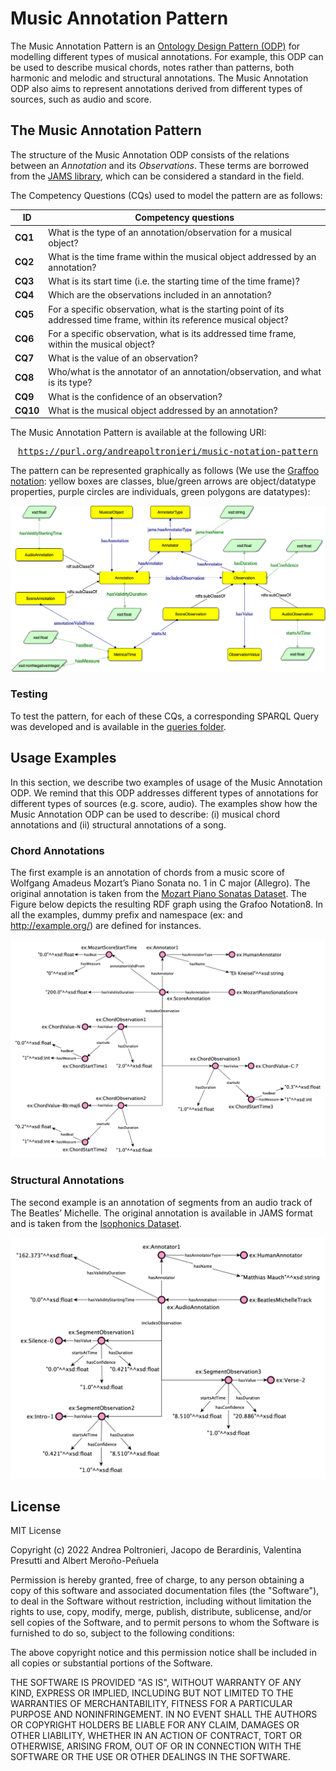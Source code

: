 # Music Annotation Pattern
The Music Annotation Pattern is an [Ontology Design Pattern (ODP)](http://ontologydesignpatterns.org/wiki/) for 
modelling different types of musical annotations. For example, this ODP can be used to describe musical chords, 
notes rather than patterns, both harmonic and melodic and structural annotations. The Music Annotation ODP also aims to
represent annotations derived from different types of sources, such as audio and score.

## The Music Annotation Pattern

The structure of the Music Annotation ODP consists of the relations between an *Annotation* and its *Observations*. 
These terms are borrowed from the [JAMS library](https://jams.readthedocs.io/en/stable/), which can be considered a standard in the field.

The Competency Questions (CQs) used to model the pattern are as follows:

| ID       | Competency questions                                                                                                       |
|----------|----------------------------------------------------------------------------------------------------------------------------|
| **CQ1**  | What is the type of an annotation/observation for a musical object?                                                        |
| **CQ2**  | What is the time frame within the musical object addressed by an annotation?                                               |
| **CQ3**  | What is its start time (i.e. the starting time of the time frame)?                                                         |
| **CQ4**  | Which are the observations included in an annotation?                                                                      |
| **CQ5**  | For a specific observation, what is the starting point of its addressed time frame, within its reference musical object?   |
| **CQ6**  | For a specific observation, what is its addressed time frame, within the musical object?                                   |
| **CQ7**  | What is the value of an observation?                                                                                       |
| **CQ8**  | Who/what is the annotator of an annotation/observation, and what is its type?                                              |
| **CQ9**  | What is the confidence of an observation?                                                                                  |
| **CQ10** | What is the musical object addressed by an annotation?                                                                     |

The Music Annotation Pattern is available at the following URI:

<pre style="text-align: center">
<a href="https://purl.org/andreapoltronieri/music-notation-pattern">https://purl.org/andreapoltronieri/music-notation-pattern</a>
</pre>

The pattern can be represented graphically as follows (We use the [Graffoo notation](https://essepuntato.it/graffoo/): 
yellow boxes are classes, blue/green arrows are object/datatype properties, purple circles are individuals, green 
polygons are datatypes):

![image](./diagrams/annotation-pattern.png)


### Testing

To test the pattern, for each of these CQs, a corresponding SPARQL Query was developed and is available in the 
[queries folder](./queries). 

## Usage Examples 

In this section, we describe two examples of usage of the Music Annotation ODP.
We remind that this ODP addresses different types of annotations for different types of sources (e.g. score, audio). 
The examples show how the Music Annotation ODP can be used to describe: (i) musical chord annotations and (ii) structural annotations of a song.

### Chord Annotations

The first example is an annotation of chords from a music score of Wolfgang Amadeus Mozart’s Piano Sonata no. 1 in C major (Allegro). The original annotation is taken from the [Mozart Piano Sonatas Dataset](https://transactions.ismir.net/articles/10.5334/tismir.63/#:~:text=The%20dataset%20consists%20of%20expert,cadence%20labels%20(5%20types).). 
The Figure below depicts the resulting RDF graph using the Grafoo Notation8. In all the examples, dummy prefix and namespace (ex: and http://example.org/) are defined for instances.

![image](./diagrams/chord-annotation.png)

### Structural Annotations

The second example is an annotation of segments from an audio track of The Beatles’ Michelle. The original annotation is available in JAMS format and is taken from the [Isophonics Dataset](http://isophonics.net/datasets).

![image](./diagrams/segment-annotation.png)


## License 
MIT License

Copyright (c) 2022 Andrea Poltronieri, Jacopo de Berardinis, Valentina Presutti and Albert Meroño-Peñuela

Permission is hereby granted, free of charge, to any person obtaining a copy
of this software and associated documentation files (the "Software"), to deal
in the Software without restriction, including without limitation the rights
to use, copy, modify, merge, publish, distribute, sublicense, and/or sell
copies of the Software, and to permit persons to whom the Software is
furnished to do so, subject to the following conditions:

The above copyright notice and this permission notice shall be included in all
copies or substantial portions of the Software.

THE SOFTWARE IS PROVIDED "AS IS", WITHOUT WARRANTY OF ANY KIND, EXPRESS OR
IMPLIED, INCLUDING BUT NOT LIMITED TO THE WARRANTIES OF MERCHANTABILITY,
FITNESS FOR A PARTICULAR PURPOSE AND NONINFRINGEMENT. IN NO EVENT SHALL THE
AUTHORS OR COPYRIGHT HOLDERS BE LIABLE FOR ANY CLAIM, DAMAGES OR OTHER
LIABILITY, WHETHER IN AN ACTION OF CONTRACT, TORT OR OTHERWISE, ARISING FROM,
OUT OF OR IN CONNECTION WITH THE SOFTWARE OR THE USE OR OTHER DEALINGS IN THE
SOFTWARE.
